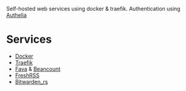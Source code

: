 Self-hosted web services using docker & traefik.
Authentication using [Authelia](https://www.authelia.com/)

# Services
* [Docker](https://www.docker.com/)
* [Traefik](https://traefik.io/)
* [Fava](https://beancount.github.io/fava/) & [Beancount](http://furius.ca/beancount/)
* [FreshRSS](https://www.freshrss.org/)
* [Bitwarden_rs](https://github.com/dani-garcia/bitwarden_rs)
